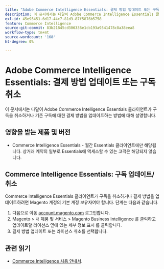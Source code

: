 ```yaml
---
title: "Adobe Commerce Intelligence Essentials: 결제 방법 업데이트 또는 구독 취소"
description: 이 문서에서는 다달이 Adobe Commerce Intelligence Essentials 클라이언트가 구독을 취소하거나 기존 구독에 대한 결제 방법을 업데이트하는 방법에 대해 설명합니다.
exl-id: 45e95451-6d17-44c7-81d3-87f5876b5758
feature: Commerce Intelligence
source-git-commit: 83b21845cd306336e1cb193a9541478c8a38eea8
workflow-type: tm+mt
source-wordcount: '168'
ht-degree: 0%

---
```


# Adobe Commerce Intelligence Essentials: 결제 방법 업데이트 또는 구독 취소

이 문서에서는 다달이 Adobe Commerce Intelligence Essentials 클라이언트가 구독을 취소하거나 기존 구독에 대한 결제 방법을 업데이트하는 방법에 대해 설명합니다.

## 영향을 받는 제품 및 버전

* Commerce Intelligence Essentials - 월간 Essentials 클라이언트에만 해당됩니다. 상거래 계약의 일부로 Essentials에 액세스할 수 있는 고객은 해당되지 않습니다.

## Commerce Intelligence Essentials: 구독 업데이트/취소

Commerce Intelligence Essentials 클라이언트가 구독을 취소하거나 결제 방법을 업데이트하려면 Magento 계정의 기본 계정 보유자여야 합니다. 단계는 다음과 같습니다.

1. 다음으로 이동 [account.magento.com](https://account.magento.com) 로그인합니다.
1. Magento > 내 제품 및 서비스 > Magento Business Intelligence 를 클릭하고 업데이트할 라이선스 옆에 있는 세부 정보 표시 를 클릭합니다.
1. 결제 방법 업데이트 또는 라이선스 취소를 선택합니다.

## 관련 읽기

* [Commerce Intelligence 사용 안내서](/docs/commerce-business-intelligence/mbi/guide-overview.html).
